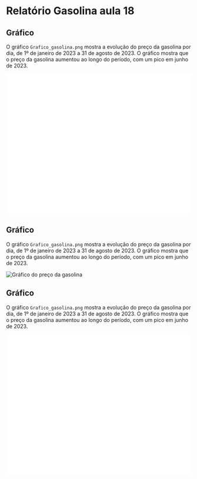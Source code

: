 # Relatório Gasolina aula 18

## Gráfico

O gráfico `Grafico_gasolina.png` mostra a evolução do preço da gasolina por dia, de 1º de janeiro de 2023 a 31 de agosto de 2023. O gráfico mostra que o preço da gasolina aumentou ao longo do período, com um pico em junho de 2023.

![Gráfico do preço da gasolina](Grafico_gasolina.png)



## Gráfico

O gráfico `Grafico_gasolina.png` mostra a evolução do preço da gasolina por dia, de 1º de janeiro de 2023 a 31 de agosto de 2023. O gráfico mostra que o preço da gasolina aumentou ao longo do período, com um pico em junho de 2023.

![Gráfico do preço da gasolina](/content/da-ebac/Grafico_gasolina.png)



## Gráfico

O gráfico `Grafico_gasolina.png` mostra a evolução do preço da gasolina por dia, de 1º de janeiro de 2023 a 31 de agosto de 2023. O gráfico mostra que o preço da gasolina aumentou ao longo do período, com um pico em junho de 2023.

![Gráfico do preço da gasolina](Grafico_gasolina.png)

